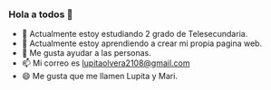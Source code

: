 ### Hola a todos 👋
- 🔭 Actualmente estoy estudiando 2 grado de Telesecundaria.
- 🌱 Actualmente estoy aprendiendo a crear mi propia pagina web.
- 👯 Me gusta ayudar a las personas.
- 📫 Mi correo es lupitaolvera2108@gmail.com
- 😄 Me gusta que me llamen Lupita y Mari.
